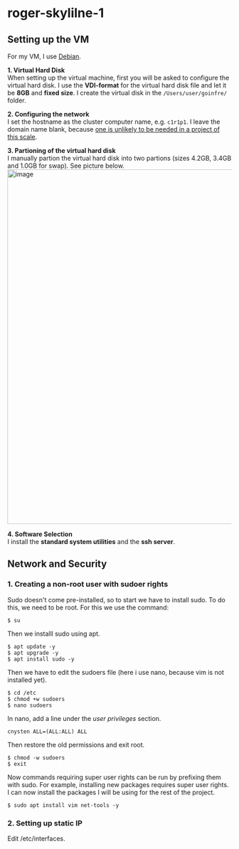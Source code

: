 # roger-skylilne-1

## Setting up the VM

For my VM, I use [Debian](https://www.debian.org/distrib/).

**1. Virtual Hard Disk**</br>
When setting up the virtual machine, first you will be asked to configure the virtual hard disk. I use the **VDI-format** for the virtual hard disk file and let it be **8GB** and **fixed size**. I create the virtual disk in the `/Users/user/goinfre/` folder.

**2. Configuring the network**</br>
I set the hostname as the cluster computer name, e.g. `c1r1p1`. I leave the domain name blank, because [one is unlikely to be needed in a project of this scale](https://superuser.com/questions/889456/correct-domain-name-for-a-home-desktop-linux-machine).

**3. Partioning of the virtual hard disk**</br>
I manually partion the virtual hard disk into two partions (sizes 4.2GB, 3.4GB and 1.0GB for swap). See picture below.
<img width="798" alt="image" src="https://user-images.githubusercontent.com/65853349/166874309-da892ce0-a96e-45ea-87f5-a271085ee87b.png">

**4. Software Selection**</br>
I install the **standard system utilities** and the **ssh server**.

## Network and Security

### 1. Creating a non-root user with sudoer rights
Sudo doesn't come pre-installed, so to start we have to install sudo. To do this, we need to be root. For this we use the command:
```
$ su
```
Then we installl sudo using apt.
```
$ apt update -y
$ apt upgrade -y
$ apt install sudo -y
```
Then we have to edit the sudoers file (here i use nano, because vim is not installed yet).
```
$ cd /etc
$ chmod +w sudoers
$ nano sudoers
```
In nano, add a line under the *user privileges* section.
```
cnysten ALL=(ALL:ALL) ALL
```
Then restore the old permissions and exit root.
```
$ chmod -w sudoers
$ exit
```
Now commands requiring super user rights can be run by prefixing them with sudo. For example, installing new packages requires super user rights. I can now install the packages I will be using for the rest of the project.
```
$ sudo apt install vim net-tools -y
```

### 2. Setting up static IP
Edit /etc/interfaces.

